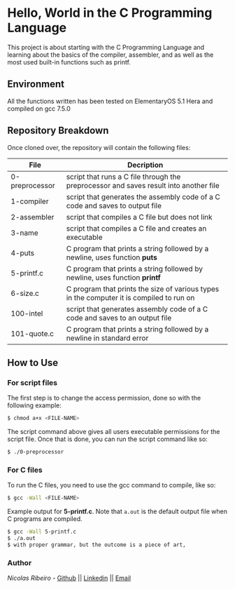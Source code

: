 # Hello, World in the C Programming Language

This project is about starting with the C Programming Language and learning about the basics of the compiler, assembler, and as well as the most used built-in functions such as printf.
## Environment
All the functions written has been tested on ElementaryOS 5.1 Hera and compiled on gcc 7.5.0

## Repository Breakdown
Once cloned over, the repository will contain the following files:

|   **File**    |  **Decription**                       |
|---------------|---------------------------------------|
| 0-preprocessor | script that runs a C file through the preprocessor and saves result into another file |
| 1-compiler      | script that generates the assembly code of a C code and saves to output file |
| 2-assembler     | script that compiles a C file but does not link             |
| 3-name | script that compiles a C file and creates an executable |
| 4-puts | C program that prints a string followed by a newline, uses function **puts** |
| 5-printf.c | C program that prints a string followed by newline, uses function **printf** |
| 6-size.c | C program that prints the size of various types in the computer it is compiled to run on |
| 100-intel     | script that generates assembly code of a C code and saves to an output file |
| 101-quote.c | C program that prints a string followed by a newline in standard error|

## How to Use
### For script files
The first step is to change the access permission, done so with the following example:
```bash
$ chmod a+x <FILE-NAME>
```
The script command above gives all users executable permissions for the script file. Once that is done, you can run the script command like so:
```bash
$ ./0-preprocessor
```

### For C files
To run the C files, you need to use the gcc command to compile, like so:
```bash
$ gcc -Wall <FILE-NAME>
```
Example output for **5-printf.c**. Note that `a.out` is the default output file when C programs are compiled.
```bash
$ gcc -Wall 5-printf.c
$ ./a.out
$ with proper grammar, but the outcome is a piece of art,
```

### Author
*Nicolas Ribeiro* - [Github](https://github.com/nikolasribeiro) || [Linkedin](https://www.linkedin.com/in/nicolas-sebastian-ribeiro/) || [Email](nikolas.sebastian.ribeiro@gmail.com)

